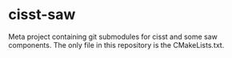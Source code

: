 cisst-saw
=========

Meta project containing git submodules for cisst and some saw components.  The only file in this repository is the CMakeLists.txt.

